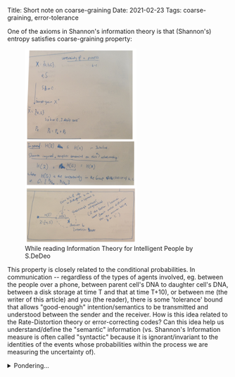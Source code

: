 Title: Short note on coarse-graining
Date: 2021-02-23
Tags: coarse-graining, error-tolerance

One of the axioms in Shannon's information theory is that (Shannon's) entropy satisfies coarse-graining property:

<figure>
    <img src="/images/it/coarse-graining-dedeo.png" alt="coarse-graining-dedeo" width="60%" />
    <figcaption> While reading Information Theory for Intelligent People by S.DeDeo
</figure>

This property is closely related to the conditional probabilities.
In communication -- regardless of the types of agents involved, eg. between the people over a phone, between parent cell's DNA to daughter cell's DNA, between a disk storage at time T and that at time T+10), or between me (the writer of this article) and you (the reader),
 there is some 'tolerance' bound that allows "good-enough" intention/semantics to be transmitted and understood between the sender and the receiver.
How is this idea related to the Rate-Distortion theory or error-correcting codes?
Can this idea help us understand/define the "semantic" information (vs. Shannon's Information measure is often called "syntactic" because it is ignorant/invariant to the identities of the events whose probabilities within the process we are measuring the uncertainty of).

<details>
<summary>Pondering... </summary>
<ul>
  <li>Coarse-graining/level of details when describing a process</li>
  <li>As we 'abstract' away from particular representational form of an event/instance, we move from semantics+form domain to &#8594; &#8594; &#8594; semantics+less form domain. This allows me to say "The chair is blue" and you understand what general color the chair is.</li>
  <li>At which level of abstraction / this ladder of coarse-graining, do we get sufficient (ie. good-enough to communication our intentions) level of semantics?</li>
   <li>If we measure $H(\tilde{X})$ at that level, can we say that quantity measures 'semantic information'?</li>
  <li>The difference $H(G)$ is the force/gradient that drives the flow of information -- information of what?</li>
</ul>
</details>


